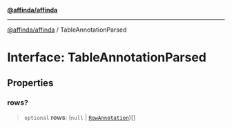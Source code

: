 [**@affinda/affinda**](../README.md)

***

[@affinda/affinda](../globals.md) / TableAnnotationParsed

# Interface: TableAnnotationParsed

## Properties

### rows?

> `optional` **rows**: (`null` \| [`RowAnnotation`](RowAnnotation.md))[]
